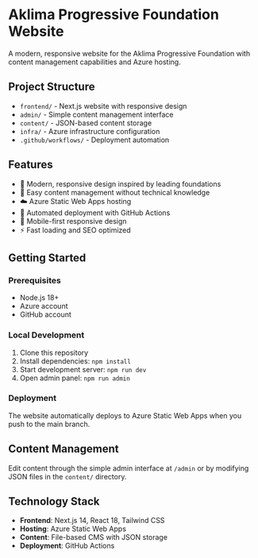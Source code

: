 # Aklima Progressive Foundation Website

A modern, responsive website for the Aklima Progressive Foundation with content management capabilities and Azure hosting.

## Project Structure

- `frontend/` - Next.js website with responsive design
- `admin/` - Simple content management interface
- `content/` - JSON-based content storage
- `infra/` - Azure infrastructure configuration
- `.github/workflows/` - Deployment automation

## Features

- 🎨 Modern, responsive design inspired by leading foundations
- 📝 Easy content management without technical knowledge
- ☁️ Azure Static Web Apps hosting
- 🚀 Automated deployment with GitHub Actions
- 📱 Mobile-first responsive design
- ⚡ Fast loading and SEO optimized

## Getting Started

### Prerequisites

- Node.js 18+
- Azure account
- GitHub account

### Local Development

1. Clone this repository
2. Install dependencies: `npm install`
3. Start development server: `npm run dev`
4. Open admin panel: `npm run admin`

### Deployment

The website automatically deploys to Azure Static Web Apps when you push to the main branch.

## Content Management

Edit content through the simple admin interface at `/admin` or by modifying JSON files in the `content/` directory.

## Technology Stack

- **Frontend**: Next.js 14, React 18, Tailwind CSS
- **Hosting**: Azure Static Web Apps
- **Content**: File-based CMS with JSON storage
- **Deployment**: GitHub Actions
